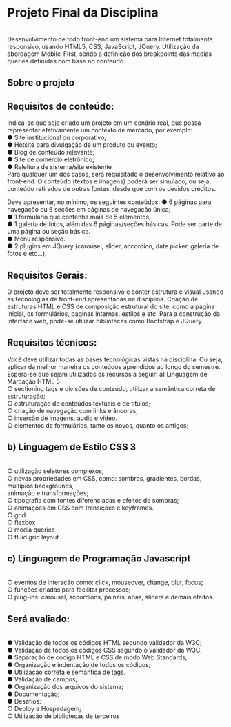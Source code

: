 <h1>Projeto Final da Disciplina</h1><br/>
Desenvolvimento de todo front-end um sistema para Internet totalmente responsivo,
usando HTML5, CSS, JavaScript, JQuery. Utilização da abordagem
Mobile-First, sendo a definição dos breakpoints das medias queries definidas com base no
conteúdo.

<h2>Sobre o projeto</h2>
<h2>Requisitos de conteúdo:</h2>
Indica-se que seja criado um projeto em um cenário real, que possa representar
efetivamente um contexto de mercado, por exemplo:<br/>
● Site institucional ou corporativo;<br/>
● Hotsite para divulgação de um produto ou evento;<br/>
● Blog de conteúdo relevante;<br/>
● Site de comércio eletrônico;<br/>
● Releitura de sistema/site existente<br/>
Para qualquer um dos casos, será requisitado o desenvolvimento relativo ao front-end. O
conteúdo (textos e imagens) poderá ser simulado, ou seja, conteúdo retirados de outras
fontes, desde que com os devidos créditos.

Deve apresentar, no mínimo, os seguintes conteúdos:
● 6 páginas para navegação ou 6 seções em páginas de navegação única;<br/>
● 1 formulário que contenha mais de 5 elementos;<br/>
● 1 galeria de fotos, além das 6 páginas/seções básicas. Pode ser parte de uma
página ou seção básica.<br/>
● Menu responsivo.<br/>
● 2 plugins em JQuery (carousel, slider, accordion, date picker, galeria de fotos e
etc…).<br/>

<h2>Requisitos Gerais:</h2>
O projeto deve ser totalmente responsivo e conter estrutura e visual usando as tecnologias
de front-end apresentadas na disciplina. Criação de estruturas HTML e CSS de composição
estrutural do site, como a página inicial, os formulários, páginas internas, estilos e etc. Para
a construção da interface web, pode-se utilizar bibliotecas como Bootstrap e JQuery.

<h2>Requisitos técnicos:</h2>
Você deve utilizar todas as bases tecnológicas vistas na disciplina. Ou seja, aplicar da
melhor maneira os conteúdos aprendidos ao longo do semestre. Espera-se que sejam
utilizados os recursos a seguir:
a) Linguagem de Marcação HTML 5</h2><br/>
○ sectioning tags e divisões de conteúdo, utilizar a semântica correta de estruturação;<br/>
○ estruturação de conteúdos textuais e de títulos;<br/>
○ criação de navegação com links e âncoras;<br/>
○ inserção de imagens, áudio e vídeo.<br/>
○ elementos de formulários, tanto os novos, quanto os antigos;<br/>
<h2>b) Linguagem de Estilo CSS 3</h2><br/>
○ utilização seletores complexos;<br/>
○ novas propriedades em CSS, como: sombras, gradientes, bordas, múltiplos backgrounds,<br/>
animação e transformações;<br/>
○ tipografia com fontes diferenciadas e efeitos de sombras;<br/>
○ animações em CSS com transições e keyframes.<br/>
○ grid<br/>
○ flexbox<br/>
○ media queries<br/>
○ fluid grid layout<br/>
<h2>c) Linguagem de Programação Javascript</h2><br/>
○ eventos de interação como: click, mouseover, change, blur, focus;<br/>
○ funções criadas para facilitar processos;<br/>
○ plug-ins: carousel, accordions, painéis, abas, sliders e demais efeitos.<br/>
<h2>Será avaliado:</h2><br/>
● Validação de todos os códigos HTML segundo validador da W3C;<br/>
● Validação de todos os códigos CSS segundo o validador da W3C;<br/>
● Separação de código HTML e CSS de modo Web Standards;<br/>
● Organização e indentação de todos os códigos;<br/>
● Utilização correta e semântica de tags.<br/>
● Validação de campos;<br/>
● Organização dos arquivos do sistema;<br/>
● Documentação;<br/>
● Desafios:<br/>
○ Deploy e Hospedagem;<br/>
○ Utilização de bibliotecas de terceiros
